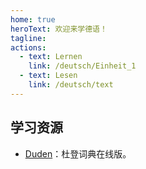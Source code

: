 ```yaml
---
home: true
heroText: 欢迎来学德语！
tagline:
actions:
  - text: Lernen
    link: /deutsch/Einheit_1
  - text: Lesen
    link: /deutsch/text
---
```


## 学习资源
* [Duden](https://www.duden.de)：杜登词典在线版。

